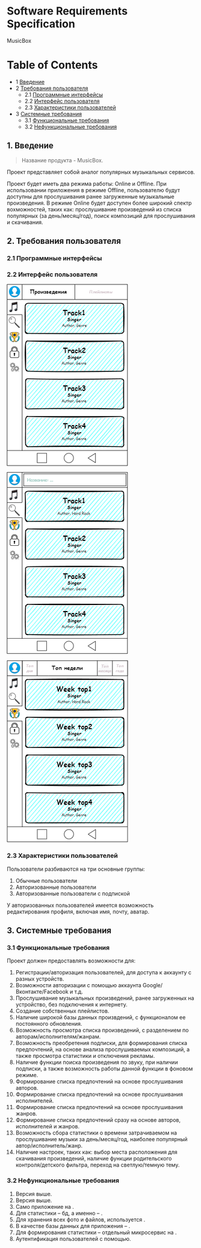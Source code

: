 # Software Requirements Specification

MusicBox    

Table of Contents
=================
* 1 [Введение](#1-introduction)
* 2 [Требования пользователя](#2-требования-пользователя)
  * 2.1 [Программные интерфейсы](#21-программные-интерфейсы)
  * 2.2 [Интерфейс пользователя](#22-интерфейс-пользователя)
  * 2.3 [Характеристики пользователей](#23-характеристики-пользователей)
* 3 [Системные требования](#3-системные-требования)
  * 3.1 [Функциональные требования](#31-функциональные-требования)
  * 3.2 [Нефункциональные требования](#32-нефункциональные-требования)

## 1. Введение
> Название продукта - MusicBox.

Проект представляет собой аналог популярных музыкальных сервисов. 

Проект будет иметь два режима работы: Online и Offline. При использовании приложения в режиме Offline, пользователю будут доступны для прослушивания ранее загруженные музыкальные произведения. В режиме Online будет доступен более широкий спектр вохможностей, таких как: прослушивание произведений из списка популярных (за день/месяц/год), поиск композиций для прослушивания и скачивания.

## 2. Требования пользователя

### 2.1 Программные интерфейсы


### 2.2 Интерфейс пользователя

![alt Main page](Illustrations/Design.png "Main page")

![alt Surch page](Illustrations/Surch.png "Surch page")

![alt TOP page](Illustrations/TOP.png "TOP page")

### 2.3 Характеристики пользователей
Пользователи разбиваются на три основные группы:
1. Обычные пользователи
2. Авторизованные пользователи
3. Авторизованные пользователи с подпиской

У авторизованных пользователей имеется возможность редактирования профиля, включая имя, почту, аватар.

## 3. Системные требования

### 3.1 Функциональные требования
Проект должен предоставлять возможности для:
1. Регистрации/авторизация пользователей, для доступа к аккаунту с разных устройств.
2. Возможности авторизации с помощью аккаунта Google/Вконтакте/Facebook и т.д.
3. Прослушивание музыкальных произведений, ранее загруженных на устройство, без подключения к интернету.
4. Создание собственных плейлистов.
5. Наличие широкой базы данных произвдений, с функционалом ее постоянного обновления.
6. Возможность просмотра списка произведений, с разделением по авторам/исполнителям/жанрам.
7. Возможность преобретения подписки, для формирования списка предпочтений, на основе анализа прослушиваемых композиций, а также просмотра статистики и отключения рекламы. 
8. Наличие функции поиска произведения по звуку, при наличии подписки, а также возможность работы данной функции в фоновом режиме. 
9. Формирование списка предпочтений на основе прослушивания авторов.
10. Формирование списка предпочтений на основе прослушивания исполнителей.
11. Формирование списка предпочтений на основе прослушивания жанров.
12. Формирование списка предпочтений сразу на основе авторов, исполнителей и жанров.
13. Возможность сбора статистики о времени затрачиваемом на прослушивание музыки за день/месяц/год, наиболее популярный автор/исполнитель/жанр.
14. Наличие настроек, таких как: выбор места расположения для скачивания произведений, наличие функции родительского контроля/детского фильтра, переход на светлую/темную тему.


### 3.2 Нефункциональные требования
1. Версия  выше.
2. Версия  выше.
3. Само приложение на .
4. Для статистики –  бд, а именно – .
5. Для хранения всех фото и файлов, используется .
6. В качестве базы данных для приложения – .
7. Для формирования статистики – отдельный микросервис на .
10. Аутентификация пользователей с помощью.
